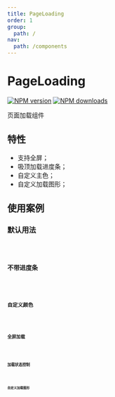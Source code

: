 ```yaml
---
title: PageLoading
order: 1
group:
  path: /
nav:
  path: /components
---
```


# PageLoading

[![NPM version][version-image]][version-url] [![NPM downloads][download-image]][download-url]

<!-- npm url -->

[version-image]: http://img.shields.io/npm/v/@arvinxu/page-loading.svg?color=deepgreen&label=latest
[version-url]: http://npmjs.org/package/@arvinxu/page-loading
[download-image]: https://img.shields.io/npm/dm/@arvinxu/page-loading.svg
[download-url]: https://npmjs.org/package/@arvinxu/page-loading

页面加载组件

## 特性

- 支持全屏；
- 吸顶加载进度条；
- 自定义主色；
- 自定义加载图形；

## 使用案例

### 默认用法

<code src="./demos/Basic" />

### 不带进度条

<code src="./demos/WithoutProgress" />

### 自定义颜色

<code src="./demos/CustomColor" />

### 全屏加载

<code src="./demos/Fullscreen" />

### 加载状态控制

<code src="./demos/LoadingState" />

### 自定义加载图形

<code src="./demos/CustomLoader" />

###

<API src="./index.tsx"></API>
